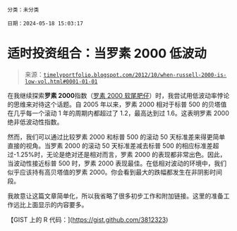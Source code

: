 ```

分类：未分类

日期：2024-05-18 15:03:17

```

# 适时投资组合：当罗素 2000 低波动

> 来源：[`timelyportfolio.blogspot.com/2012/10/when-russell-2000-is-low-vol.html#0001-01-01`](http://timelyportfolio.blogspot.com/2012/10/when-russell-2000-is-low-vol.html#0001-01-01)

在我继续探索**罗素 2000**指数（[罗素 2000 软尾肥仔](http://timelyportfolio.blogspot.com/2012/08/russell-2000-softail-fat-boy.html)）时，我尝试用低波动率悖论的思维来对待这个话题。自 2005 年以来，罗素 2000 相对于标普 500 的贝塔值在几乎每一个滚动 1 年的周期内都超过了 1.2，最高达到过 1.6。这表明罗素 2000 绝非低波动性指数。

然而，我们可以通过比较罗素 2000 和标普 500 的滚动 50 天标准差来得更简单直接的视角。当罗素 2000 的滚动 50 天标准差减去标普 500 的相应标准差超过-1.25%时，无论是绝对还是相对而言，罗素 2000 的表现都非常出色。因此，当波动性接近标普 500 时，罗素 2000 表现最佳。在低相对波动的环境中，我们似乎应该持有高贝塔值的罗素 2000。你会看到最大的跌幅都发生在非阴影时间段。

我故意让这篇文章简单化，所以我省略了很多初步工作和附加链接。这里的准备工作远比上面显示的内容要多。

【GIST 上的 R 代码：](https://gist.github.com/3812323)
